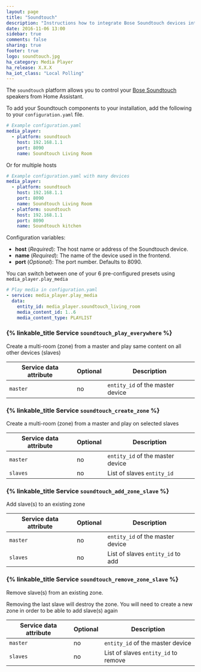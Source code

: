 ```yaml
---
layout: page
title: "Soundtouch"
description: "Instructions how to integrate Bose Soundtouch devices into Home Assistant."
date: 2016-11-06 13:00
sidebar: true
comments: false
sharing: true
footer: true
logo: soundtouch.jpg
ha_category: Media Player
ha_release: X.X.X
ha_iot_class: "Local Polling"
---
```


The `soundtouch` platform allows you to control your [Bose Soundtouch](https://www.soundtouch.com/) speakers from Home Assistant.

To add your Soundtouch components to your installation, add the following to your `configuration.yaml` file.

```yaml
# Example configuration.yaml
media_player:
  - platform: soundtouch
    host: 192.168.1.1
    port: 8090
    name: Soundtouch Living Room
```

Or for multiple hosts

```yaml
# Example configuration.yaml with many devices
media_player:
  - platform: soundtouch
    host: 192.168.1.1
    port: 8090
    name: Soundtouch Living Room
  - platform: soundtouch
    host: 192.168.1.1
    port: 8090
    name: Soundtouch kitchen
```

Configuration variables:

- **host** (*Required*): The host name or address of the Soundtouch device.
- **name** (*Required*): The name of the device used in the frontend.
- **port** (*Optional*): The port number. Defaults to 8090.

You can switch between one of your 6 pre-configured presets using ```media_player.play_media```

```yaml
# Play media in configuration.yaml
- service: media_player.play_media
  data:
    entity_id: media_player.soundtouch_living_room
    media_content_id: 1..6
    media_content_type: PLAYLIST
```

### {% linkable_title Service `soundtouch_play_everywhere` %}

Create a multi-room (zone) from a master and play same content on all other
 devices (slaves)

| Service data attribute | Optional | Description |
| ---------------------- | -------- | ----------- |
| `master` | no | `entity_id` of the master device

### {% linkable_title Service `soundtouch_create_zone` %}

Create a multi-room (zone) from a master and play on selected slaves

| Service data attribute | Optional | Description |
| ---------------------- | -------- | ----------- |
| `master` | no | `entity_id` of the master device|
| `slaves` | no | List of slaves `entity_id`      |

### {% linkable_title Service `soundtouch_add_zone_slave` %}

Add slave(s) to an existing zone

| Service data attribute | Optional | Description  |
| ---------------------- | -------- | ------------ |
| `master` | no | `entity_id` of the master device |
| `slaves` | no | List of slaves `entity_id` to add|

### {% linkable_title Service `soundtouch_remove_zone_slave` %}

Remove slave(s) from an existing zone.

Removing the last slave will destroy the zone. You will need to
create a new zone in order to be able to add slave(s) again

| Service data attribute | Optional | Description      |
| ---------------------- | -------- | ---------------- |
| `master` | no | `entity_id` of the master device     |
| `slaves` | no | List of slaves `entity_id` to remove |
